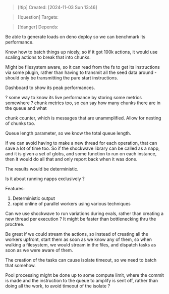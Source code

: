 
>[!tip] Created: [2024-11-03 Sun 13:46]

>[!question] Targets: 

>[!danger] Depends: 

Be able to generate loads on deno deploy so we can benchmark its performance.

Know how to batch things up nicely, so if it got 100k actions, it would use scaling actions to break that into chunks.

Might be filesystem aware, so it can read from the fs to get its instructions via some plugin, rather than having to transmit all the seed data around - should only be transmitting the pure start instructions.

Dashboard to show its peak performances.

? some way to know its live performance by storing some metrics somewhere ?
chunk metrics too, so can say how many chunks there are in the queue and what

chunk counter, which is messages that are unammplified.  Allow for nesting of chunks too.

Queue length parameter, so we know the total queue length.

If we can avoid having to make a new thread for each operation, that can save a lot of time too.
So if the shockwave library can be called as a napp, and it is given a set of globs, and some function to run on each instance, then it would do all that and only report back when it was done.

The results would be deterministic.

Is it about running napps exclusively ?

Features:
1. Deterministic output
2. rapid online of parallel workers using various techniques


Can we use shockwave to run variations during evals, rather than creating a new thread per execution ?
It might be faster than bottlenecking thru the proctree.

Be great if we could stream the actions, so instead of creating all the workers upfront, start them as soon as we know any of them, so when walking a filesystem, we would stream in the files, and dispatch tasks as soon as we were aware of them.

The creation of the tasks can cause isolate timeout, so we need to batch that somehow.

Pool processing might be done up to some compute limit, where the commit is made and the instruction to the queue to amplify is sent off, rather than doing all the work, to avoid timeout of the isolate ?